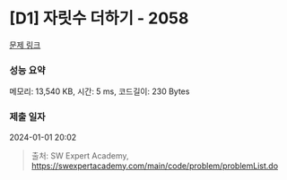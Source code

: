 # [D1] 자릿수 더하기 - 2058 

[문제 링크](https://swexpertacademy.com/main/code/problem/problemDetail.do?contestProbId=AV5QPRjqA10DFAUq) 

### 성능 요약

메모리: 13,540 KB, 시간: 5 ms, 코드길이: 230 Bytes

### 제출 일자

2024-01-01 20:02



> 출처: SW Expert Academy, https://swexpertacademy.com/main/code/problem/problemList.do